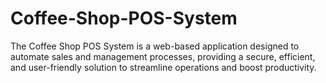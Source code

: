 # Coffee-Shop-POS-System
The Coffee Shop POS System is a web-based application designed to automate sales and management processes, providing a secure, efficient, and user-friendly solution to streamline operations and boost productivity.
